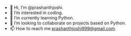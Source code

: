 - 👋 Hi, I’m @prashanthjoshi.
- 👀 I’m interested in coding.
- 🌱 I’m currently learning Python.
- 💞️ I’m looking to collaborate on projects based on Python.
- 📫 How to reach me prashanthjoshi999@gmail.com.

<!---
prashanthjoshi/prashanthjoshi is a ✨ special ✨ repository because its `README.md` (this file) appears on your GitHub profile.
You can click the Preview link to take a look at your changes.
--->
